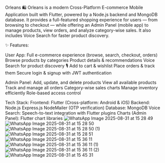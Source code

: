 Orleans 🛍️
Orleans is a modern Cross-Platform E-commerce Mobile Application built with Flutter, powered by a Node.js backend and MongoDB database.
It provides a full-featured shopping experience for users — from browsing to checkout — while offering an Admin Panel (mobile app) to manage products, view orders, and analyze category-wise sales.
It also includes Voice Search for faster product discovery.

✨ Features:

User App:
Full e-commerce experience (browse, search, checkout, orders)
Browse products by categories
Product details & recommendations
Voice Search for product discovery 🎙️
Add to cart & wishlist
Place orders & track them
Secure login & signup with JWT authentication

Admin Panel:
Add, update, and delete products
View all available products
Track and manage all orders
Category-wise sales charts
Manage inventory efficiently
Role-based access control

Tech Stack:
Frontend:
Flutter (Cross-platform: Android & iOS)
Backend:
Node.js
Express.js
NodeMailer (OTP verification)
Database:
MongoDB
Voice Search:
Speech-to-text integration with Flutter plugins
Charts (Admin Panel):
Flutter chart libraries
![WhatsApp Image 2025-08-31 at 15 28 49](https://github.com/user-attachments/assets/2aa10a03-165f-4676-ace2-b67dcc158bb2)
![WhatsApp Image 2025-08-31 at 15 28 50](https://github.com/user-attachments/assets/1c1c00c9-6c42-48e5-8a10-1afcfe1c356c)
![WhatsApp Image 2025-08-31 at 15 28 50 (1)](https://github.com/user-attachments/assets/e1a42345-45b3-4ddb-ad2e-71717f4a7794)
![WhatsApp Image 2025-08-31 at 15 28 51](https://github.com/user-attachments/assets/0027ec69-8cae-4010-a04f-68770de55354)
![WhatsApp Image 2025-08-31 at 15 36 11](https://github.com/user-attachments/assets/d52a3e13-a552-4221-a505-b55fc879cf06)
![WhatsApp Image 2025-08-31 at 15 36 11 (1)](https://github.com/user-attachments/assets/819d7520-7716-481c-b583-d1afd0249fb1)
![WhatsApp Image 2025-08-31 at 15 36 11 (2)](https://github.com/user-attachments/assets/2af1ff87-40c0-4e71-a6a9-96ab31ae9cae)
![WhatsApp Image 2025-08-31 at 15 45 31](https://github.com/user-attachments/assets/03439937-c767-43ae-a0f0-f89be9d79dc5)



